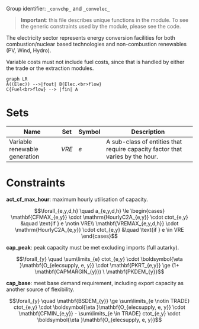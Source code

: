 Group identifier: `_convchp_` and `_convelec_`

>**Important**: this file describes unique functions in the module. To see the generic constraints used by the module, please see the code.

The electricity sector represents energy conversion facilities for both combustion/nuclear based technologies and non-combustion renewables (PV, Wind, Hydro).

Variable costs must not include fuel costs, since that is handled by either the trade or the extraction modules.

```mermaid
graph LR
A((Elec)) -->|fout| B{Elec.<br>flow}
C{Fuel<br>flow} --> |fin| A
```

# Sets

| Name                          | Set   | Symbol | Description                                                                   |
| ----------------------------- | ----- | ------ | ----------------------------------------------------------------------------- |
| Variable renewable generation | $VRE$ | $e$    | A sub-class of entities that require capacity factor that varies by the hour. | 

# Constraints  

**act_cf_max_hour**: maximum hourly utilisation of capacity.

$$\forall_{e,y,d,h} \quad a_{e,y,d,h} \le \begin{cases}
\mathbf{CFMAX_{e,y}} \cdot \mathrm{HourlyC2A_{e,y}} \cdot ctot_{e,y} &\quad \text{if } e \notin VRE\\
\mathbf{VREMAX_{e,y,d,h}} \cdot \mathrm{HourlyC2A_{e,y}} \cdot ctot_{e,y} &\quad \text{if } e \in VRE
\end{cases}$$

**cap_peak**: peak capacity must be met excluding imports (full autarky).

$$\forall_{y} \quad \sum\limits_{e} ctot_{e,y} \cdot \boldsymbol{\eta }\mathbf{O_{elecsupply, e, y}} \cdot \mathbf{PKRT_{e,y}} \ge (1+ \mathbf{CAPMARGIN_{y}}) \ \mathbf{PKDEM_{y}}$$

**cap_base**: meet base demand requirement, including export capacity as another source of flexibility.

$$\forall_{y} \quad \mathbf{BSDEM_{y}} \ge \sum\limits_{e \notin TRADE} ctot_{e,y} \cdot \boldsymbol{\eta }\mathbf{O_{elecsupply, e, y}} \cdot \mathbf{CFMIN_{e,y}} - \sum\limits_{e \in TRADE} ctot_{e,y} \cdot \boldsymbol{\eta }\mathbf{O_{elecsupply, e, y}}$$